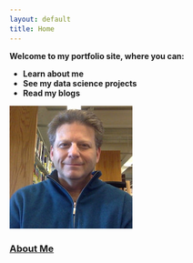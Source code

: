 ```yaml
---
layout: default
title: Home
---
```


**Welcome to my portfolio site, where you can:**
* **Learn about me**
* **See my data science projects**
* **Read my blogs**

![image](/assets/Images/library_selfie.jpeg)
### [About Me](https://stevenwdiamond.github.io/about/)
